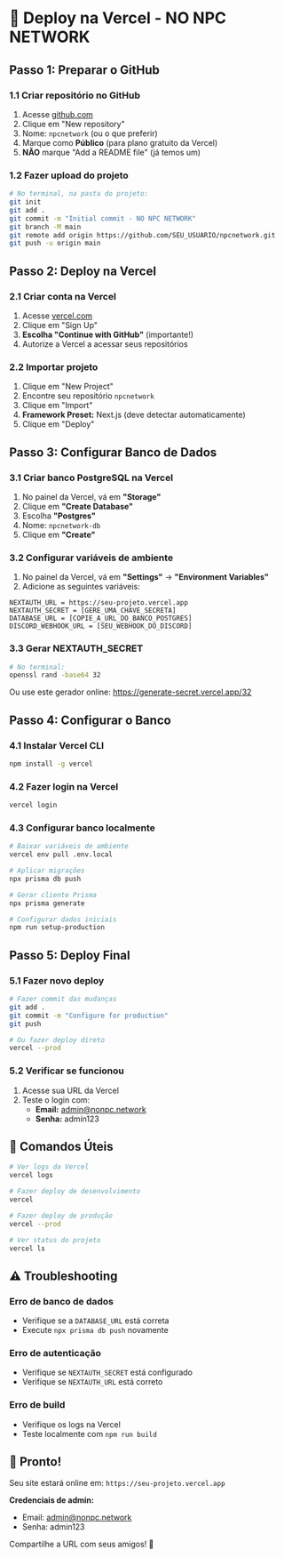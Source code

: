 # 🚀 Deploy na Vercel - NO NPC NETWORK

## Passo 1: Preparar o GitHub

### 1.1 Criar repositório no GitHub
1. Acesse [github.com](https://github.com)
2. Clique em "New repository"
3. Nome: `npcnetwork` (ou o que preferir)
4. Marque como **Público** (para plano gratuito da Vercel)
5. **NÃO** marque "Add a README file" (já temos um)

### 1.2 Fazer upload do projeto
```bash
# No terminal, na pasta do projeto:
git init
git add .
git commit -m "Initial commit - NO NPC NETWORK"
git branch -M main
git remote add origin https://github.com/SEU_USUARIO/npcnetwork.git
git push -u origin main
```

## Passo 2: Deploy na Vercel

### 2.1 Criar conta na Vercel
1. Acesse [vercel.com](https://vercel.com)
2. Clique em "Sign Up"
3. **Escolha "Continue with GitHub"** (importante!)
4. Autorize a Vercel a acessar seus repositórios

### 2.2 Importar projeto
1. Clique em "New Project"
2. Encontre seu repositório `npcnetwork`
3. Clique em "Import"
4. **Framework Preset:** Next.js (deve detectar automaticamente)
5. Clique em "Deploy"

## Passo 3: Configurar Banco de Dados

### 3.1 Criar banco PostgreSQL na Vercel
1. No painel da Vercel, vá em **"Storage"**
2. Clique em **"Create Database"**
3. Escolha **"Postgres"**
4. Nome: `npcnetwork-db`
5. Clique em **"Create"**

### 3.2 Configurar variáveis de ambiente
1. No painel da Vercel, vá em **"Settings"** → **"Environment Variables"**
2. Adicione as seguintes variáveis:

```
NEXTAUTH_URL = https://seu-projeto.vercel.app
NEXTAUTH_SECRET = [GERE_UMA_CHAVE_SECRETA]
DATABASE_URL = [COPIE_A_URL_DO_BANCO_POSTGRES]
DISCORD_WEBHOOK_URL = [SEU_WEBHOOK_DO_DISCORD]
```

### 3.3 Gerar NEXTAUTH_SECRET
```bash
# No terminal:
openssl rand -base64 32
```
Ou use este gerador online: https://generate-secret.vercel.app/32

## Passo 4: Configurar o Banco

### 4.1 Instalar Vercel CLI
```bash
npm install -g vercel
```

### 4.2 Fazer login na Vercel
```bash
vercel login
```

### 4.3 Configurar banco localmente
```bash
# Baixar variáveis de ambiente
vercel env pull .env.local

# Aplicar migrações
npx prisma db push

# Gerar cliente Prisma
npx prisma generate

# Configurar dados iniciais
npm run setup-production
```

## Passo 5: Deploy Final

### 5.1 Fazer novo deploy
```bash
# Fazer commit das mudanças
git add .
git commit -m "Configure for production"
git push

# Ou fazer deploy direto
vercel --prod
```

### 5.2 Verificar se funcionou
1. Acesse sua URL da Vercel
2. Teste o login com:
   - **Email:** admin@nonpc.network
   - **Senha:** admin123

## 🔧 Comandos Úteis

```bash
# Ver logs da Vercel
vercel logs

# Fazer deploy de desenvolvimento
vercel

# Fazer deploy de produção
vercel --prod

# Ver status do projeto
vercel ls
```

## ⚠️ Troubleshooting

### Erro de banco de dados
- Verifique se a `DATABASE_URL` está correta
- Execute `npx prisma db push` novamente

### Erro de autenticação
- Verifique se `NEXTAUTH_SECRET` está configurado
- Verifique se `NEXTAUTH_URL` está correto

### Erro de build
- Verifique os logs na Vercel
- Teste localmente com `npm run build`

## 🎉 Pronto!

Seu site estará online em: `https://seu-projeto.vercel.app`

**Credenciais de admin:**
- Email: admin@nonpc.network
- Senha: admin123

Compartilhe a URL com seus amigos! 🚀
